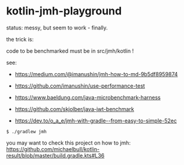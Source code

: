 # kotlin-jmh-playground

status: messy, but seem to work - finally.

the trick is:

code to be benchmarked must be in src/jmh/kotlin !

see: 
- https://medium.com/@imanushin/jmh-how-to-md-9b5df8959874
- https://github.com/imanushin/use-performance-test
- https://www.baeldung.com/java-microbenchmark-harness

- https://github.com/skjolber/java-jwt-benchmark
- https://dev.to/o_a_e/jmh-with-gradle--from-easy-to-simple-52ec

```
$ ./gradlew jmh
```

you may want to check this project on how to jmh: https://github.com/michaelbull/kotlin-result/blob/master/build.gradle.kts#L36
